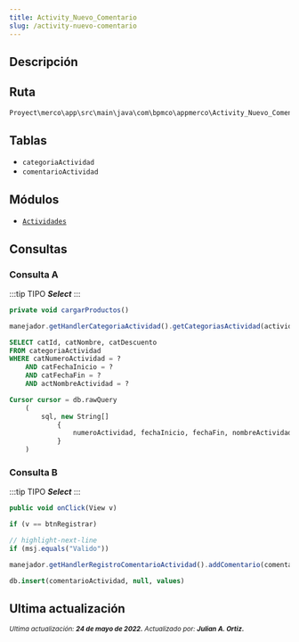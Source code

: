 ```yaml
---
title: Activity_Nuevo_Comentario
slug: /activity-nuevo-comentario
---
```


## Descripción

## Ruta

```js
Proyect\merco\app\src\main\java\com\bpmco\appmerco\Activity_Nuevo_Comentario.java
```

## Tablas

- ```categoriaActividad```
- ```comentarioActividad```

## Módulos

- [```Actividades```](../modules/modulo-40.md)

## Consultas

### Consulta A

:::tip TIPO
***Select***
:::

```js title="Método desde donde se invoca"
private void cargarProductos()
```

```js title="Método"
manejador.getHandlerCategoriaActividad().getCategoriasActividad(actividad.getActNumeroActividad(), actividad.getActFechaInicio(), actividad.getActFechaFin(), actividad.getActNombre())
```

```sql title="Query"
SELECT catId, catNombre, catDescuento 
FROM categoriaActividad
WHERE catNumeroActividad = ? 
    AND catFechaInicio = ? 
    AND catFechaFin = ? 
    AND actNombreActividad = ?

Cursor cursor = db.rawQuery
    (
        sql, new String[]
            {
                numeroActividad, fechaInicio, fechaFin, nombreActividad
            }
    )
```

### Consulta B

:::tip TIPO
***Select***
:::

```js title="Método desde donde se invoca"
public void onClick(View v)
```

```js title="Condiciones"
if (v == btnRegistrar)

// highlight-next-line
if (msj.equals("Valido"))
```

```js title="Método"
manejador.getHandlerRegistroComentarioActividad().addComentario(comentario)
```

```sql title="Query"
db.insert(comentarioActividad, null, values)
```

## Ultima actualización

<div class='ultima-actualizacion'> 
    <small> 
        <i> Ultima actualización: <b> 24 de mayo de 2022.</b> </i> 
    </small> 
    <small> 
        <i> Actualizado por: <b> Julian A. Ortiz.</b> </i> 
    </small> 
</div>
